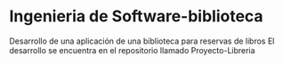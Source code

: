 # Ingenieria de Software-biblioteca
Desarrollo de una aplicación de una biblioteca para reservas de libros
El desarrollo se encuentra en el repositorio llamado Proyecto-Libreria
